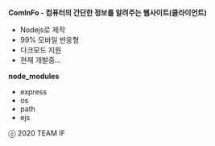 **ComInFo - 컴퓨터의 간단한 정보를 알려주는 웹사이트(클라이언트)**

 - Nodejs로 제작
 - 99% 모바일 반응형
 - 다크모드 지원
 - 현재 개발중...

**node_modules**
 - express
 - os
 - path
 - ejs

ⓒ 2020 TEAM IF